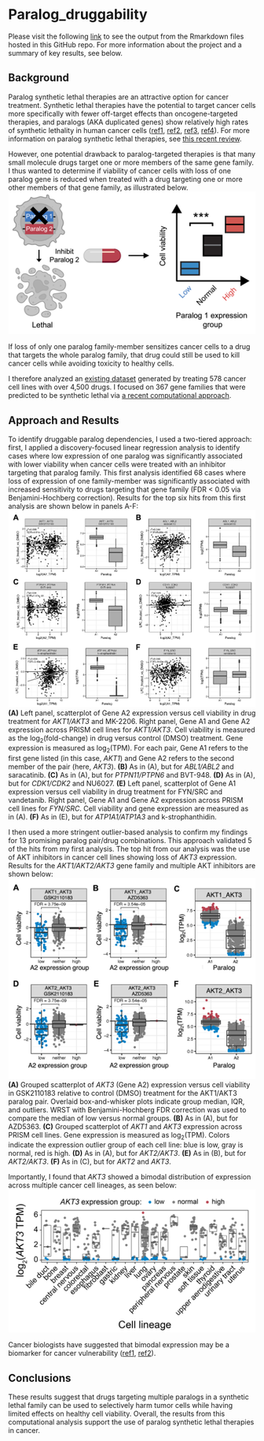 # Paralog_druggability
Please visit the following [link](https://pcrparrish.github.io/Paralog_druggability/) to see the output from the Rmarkdown files hosted in this GitHub repo. For more information about the project and a summary of key results, see below. 

## Background
Paralog synthetic lethal therapies are an attractive option for cancer treatment. Synthetic lethal therapies have the potential to target cancer cells more specifically with fewer off-target effects than oncogene-targeted therapies, and paralogs (AKA duplicated genes) show relatively high rates of synthetic lethality in human cancer cells ([ref1](https://www.sciencedirect.com/science/article/pii/S2211124721010354), [ref2](https://link.springer.com/article/10.1186/s13059-020-02173-2), [ref3](https://www.nature.com/articles/s41587-020-0437-z), [ref4](https://www.nature.com/articles/s41467-021-21478-9)). For more information on paralog synthetic lethal therapies, see [this recent review](https://www.cell.com/trends/cancer/fulltext/S2405-8033(23)00022-5). 

However, one potential drawback to paralog-targeted therapies is that many small molecule drugs target one or more members of the same gene family. I thus wanted to determine if viability of cancer cells with loss of one paralog gene is reduced when treated with a drug targeting one or more other members of that gene family, as illustrated below. 
![Conceptual schematic of paralog druggability analysis](https://github.com/pcrparrish/Paralog_druggability/blob/main/resources/druggability_analysis_background.png?raw=true)

If loss of only one paralog family-member sensitizes cancer cells to a drug that targets the whole paralog family, that drug could still be used to kill cancer cells while avoiding toxicity to healthy cells. 

I therefore analyzed an [existing dataset](https://www.nature.com/articles/s43018-019-0018-6) generated by treating 578 cancer cell lines with over 4,500 drugs. I focused on 367 gene families that were predicted to be synthetic lethal via [a recent computational approach](https://www.sciencedirect.com/science/article/pii/S240547122100329X). 

## Approach and Results
To identify druggable paralog dependencies, I used a two-tiered approach: first, I applied a discovery-focused linear regression analysis to identify cases where low expression of one paralog was significantly associated with lower viability when cancer cells were treated with an inhibitor targeting that paralog family. This first analysis identified 68 cases where loss of expression of one family-member was significantly associated with increased sensitivity to drugs targeting that gene family (FDR < 0.05 via Benjamini-Hochberg correction). Results for the top six hits from this first analysis are shown below in panels A-F:
![Top hits from linear regression analysis](https://github.com/pcrparrish/Paralog_druggability/blob/main/resources/lm_analysis_top_hits.png?raw=true)
**(A)**	Left panel, scatterplot of Gene A2 expression versus cell viability in drug treatment for *AKT1/AKT3* and MK-2206. Right panel, Gene A1 and Gene A2 expression across PRISM cell lines for *AKT1/AKT3*. Cell viability is measured as the log<sub>2</sub>(fold-change) in drug versus control (DMSO) treatment. Gene expression is measured as log<sub>2</sub>(TPM). For each pair, Gene A1 refers to the first gene listed (in this case, *AKT1*) and Gene A2 refers to the second member of the pair (here, *AKT3*). 
**(B)**	As in (A), but for *ABL1/ABL2* and saracatinib. 
**(C)**	As in (A), but for *PTPN11/PTPN6* and BVT-948. 
**(D)**	As in (A), but for *CDK1/CDK2* and NU6027. 
**(E)**	Left panel, scatterplot of Gene A1 expression versus cell viability in drug treatment for FYN/SRC and vandetanib. Right panel, Gene A1 and Gene A2 expression across PRISM cell lines for *FYN/SRC*. Cell viability and gene expression are measured as in (A).
**(F)**	As in (E), but for *ATP1A1/ATP1A3* and k-strophanthidin.


I then used a more stringent outlier-based analysis to confirm my findings for 13 promising paralog pair/drug combinations. This approach validated 5 of the hits from my first analysis. The top hit from our analysis was the use of AKT inhibitors in cancer cell lines showing loss of *AKT3* expression. Results for the *AKT1/AKT2/AKT3* gene family and multiple AKT inhibitors are shown below: 
![Outlier analysis hits](https://github.com/pcrparrish/Paralog_druggability/blob/main/resources/AKT_family_AKTi.png?raw=true)
**(A)**	Grouped scatterplot of *AKT3* (Gene A2) expression versus cell viability in GSK2110183 relative to control (DMSO) treatment for the AKT1/AKT3 paralog pair. Overlaid box-and-whisker plots indicate group median, IQR, and outliers. WRST with Benjamini-Hochberg FDR correction was used to compare the median of low versus normal groups. 
**(B)**	As in (A), but for AZD5363. 
**(C)**	Grouped scatterplot of *AKT1* and *AKT3* expression across PRISM cell lines. Gene expression is measured as log<sub>2</sub>(TPM). Colors indicate the expression outlier group of each cell line: blue is low, gray is normal, red is high. 
**(D)**	As in (A), but for *AKT2/AKT3*. 
**(E)**	As in (B), but for *AKT2/AKT3*. 
**(F)**	As in (C), but for *AKT2* and *AKT3*.


Importantly, I found that *AKT3* showed a bimodal distribution of expression across multiple cancer cell lineages, as seen below: 
![AKT3 expression across DepMap cell lineages](https://github.com/pcrparrish/Paralog_druggability/blob/main/resources/drug_appendix_fig5.png?raw=true)

Cancer biologists have suggested that bimodal expression may be a biomarker for cancer vulnerability ([ref1](https://aacrjournals.org/cancerres/article/82/13/2378/705034/Bimodal-Gene-Expression-in-Patients-with-Cancer), [ref2](https://www.nature.com/articles/s41573-019-0046-z)).

## Conclusions
These results suggest that drugs targeting multiple paralogs in a synthetic lethal family can be used to selectively harm tumor cells while having limited effects on healthy cell viability. Overall, the results from this computational analysis support the use of paralog synthetic lethal therapies in cancer. 

